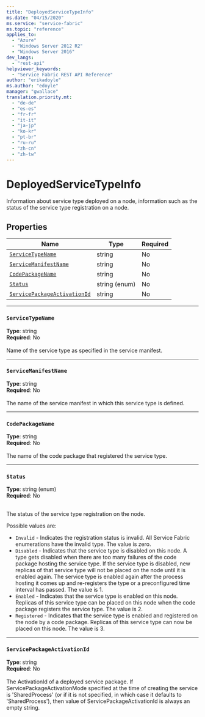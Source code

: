 ```yaml
---
title: "DeployedServiceTypeInfo"
ms.date: "04/15/2020"
ms.service: "service-fabric"
ms.topic: "reference"
applies_to: 
  - "Azure"
  - "Windows Server 2012 R2"
  - "Windows Server 2016"
dev_langs: 
  - "rest-api"
helpviewer_keywords: 
  - "Service Fabric REST API Reference"
author: "erikadoyle"
ms.author: "edoyle"
manager: "gwallace"
translation.priority.mt: 
  - "de-de"
  - "es-es"
  - "fr-fr"
  - "it-it"
  - "ja-jp"
  - "ko-kr"
  - "pt-br"
  - "ru-ru"
  - "zh-cn"
  - "zh-tw"
---
```

# DeployedServiceTypeInfo

Information about service type deployed on a node, information such as the status of the service type registration on a node.

## Properties
| Name | Type | Required |
| --- | --- | --- |
| [`ServiceTypeName`](#servicetypename) | string | No |
| [`ServiceManifestName`](#servicemanifestname) | string | No |
| [`CodePackageName`](#codepackagename) | string | No |
| [`Status`](#status) | string (enum) | No |
| [`ServicePackageActivationId`](#servicepackageactivationid) | string | No |

____
### `ServiceTypeName`
__Type__: string <br/>
__Required__: No<br/>
<br/>
Name of the service type as specified in the service manifest.

____
### `ServiceManifestName`
__Type__: string <br/>
__Required__: No<br/>
<br/>
The name of the service manifest in which this service type is defined.

____
### `CodePackageName`
__Type__: string <br/>
__Required__: No<br/>
<br/>
The name of the code package that registered the service type.

____
### `Status`
__Type__: string (enum) <br/>
__Required__: No<br/>
<br/>


The status of the service type registration on the node.

Possible values are: 

  - `Invalid` - Indicates the registration status is invalid. All Service Fabric enumerations have the invalid type. The value is zero.
  - `Disabled` - Indicates that the service type is disabled on this node. A type gets disabled when there are too many failures of the code package hosting the service type. If the service type is disabled, new replicas of that service type will not be placed on the node until it is enabled again. The service type is enabled again after the process hosting it comes up and re-registers the type or a preconfigured time interval has passed. The value is 1.
  - `Enabled` - Indicates that the service type is enabled on this node. Replicas of this service type can be placed on this node when the code package registers the service type. The value is 2.
  - `Registered` - Indicates that the service type is enabled and registered on the node by a code package. Replicas of this service type can now be placed on this node. The value is 3.



____
### `ServicePackageActivationId`
__Type__: string <br/>
__Required__: No<br/>
<br/>
The ActivationId of a deployed service package. If ServicePackageActivationMode specified at the time of creating the service
is 'SharedProcess' (or if it is not specified, in which case it defaults to 'SharedProcess'), then value of ServicePackageActivationId
is always an empty string.

